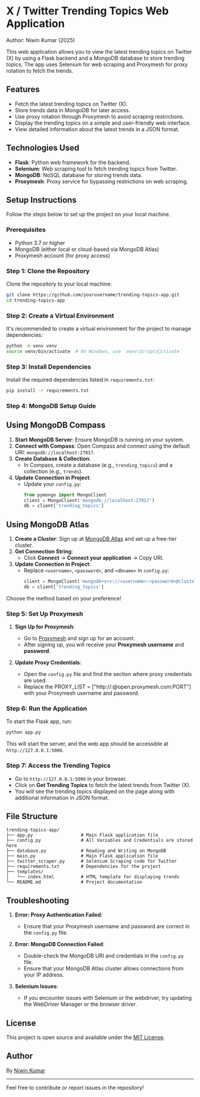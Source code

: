 
# X / Twitter Trending Topics Web Application
Author: Niwin Kumar (2025)

This web application allows you to view the latest trending topics on Twitter (X) by using a Flask backend and a MongoDB database to store trending topics. The app uses Selenium for web scraping and Proxymesh for proxy rotation to fetch the trends.

## Features

- Fetch the latest trending topics on Twitter (X).
- Store trends data in MongoDB for later access.
- Use proxy rotation through Proxymesh to avoid scraping restrictions.
- Display the trending topics on a simple and user-friendly web interface.
- View detailed information about the latest trends in a JSON format.

## Technologies Used

- **Flask**: Python web framework for the backend.
- **Selenium**: Web scraping tool to fetch trending topics from Twitter.
- **MongoDB**: NoSQL database for storing trends data.
- **Proxymesh**: Proxy service for bypassing restrictions on web scraping.

## Setup Instructions

Follow the steps below to set up the project on your local machine.

### Prerequisites

- Python 3.7 or higher
- MongoDB (either local or cloud-based via MongoDB Atlas)
- Proxymesh account (for proxy access)

### Step 1: Clone the Repository

Clone the repository to your local machine:

```bash
git clone https://github.com/yourusername/trending-topics-app.git
cd trending-topics-app
```

### Step 2: Create a Virtual Environment

It's recommended to create a virtual environment for the project to manage dependencies:

```bash
python -m venv venv
source venv/bin/activate  # On Windows, use `venv\Scriptsctivate`
```

### Step 3: Install Dependencies

Install the required dependencies listed in `requirements.txt`:

```bash
pip install -r requirements.txt
```

### Step 4: MongoDB Setup Guide

## Using MongoDB Compass
1. **Start MongoDB Server**: Ensure MongoDB is running on your system.
2. **Connect with Compass**: Open Compass and connect using the default URI: `mongodb://localhost:27017`.
3. **Create Database & Collection**:
   - In Compass, create a database (e.g., `trending_topics`) and a collection (e.g., `trends`).
4. **Update Connection in Project**:
   - Update your `config.py`:
     ```python
     from pymongo import MongoClient
     client = MongoClient('mongodb://localhost:27017')
     db = client['trending_topics']
     ```

## Using MongoDB Atlas
1. **Create a Cluster**: Sign up at [MongoDB Atlas](https://www.mongodb.com/cloud/atlas) and set up a free-tier cluster.
2. **Get Connection String**:
   - Click **Connect** → **Connect your application** → Copy URI.
3. **Update Connection in Project**:
   - Replace `<username>`, `<password>`, and `<dbname>` in `config.py`:
     ```python
     client = MongoClient('mongodb+srv://<username>:<password>@cluster.mongodb.net/<dbname>')
     db = client['trending_topics']
     ```

Choose the method based on your preference!


### Step 5: Set Up Proxymesh

1. **Sign Up for Proxymesh**:
   - Go to [Proxymesh](https://proxymesh.com/) and sign up for an account.
   - After signing up, you will receive your **Proxymesh username** and **password**.

2. **Update Proxy Credentials**:
   - Open the `config.py` file and find the section where proxy credentials are used.
   - Replace the PROXY_LIST = ["http://<username>:<password>@open.proxymesh.com:PORT"] with your Proxymesh username and password.

### Step 6: Run the Application


To start the Flask app, run:

```bash
python app.py
```

This will start the server, and the web app should be accessible at `http://127.0.0.1:5000`.

### Step 7: Access the Trending Topics

- Go to `http://127.0.0.1:5000` in your browser.
- Click on **Get Trending Topics** to fetch the latest trends from Twitter (X).
- You will see the trending topics displayed on the page along with additional information in JSON format.

## File Structure

```
trending-topics-app/
├── app.py                  # Main Flask application file
├── config.py               # All Variables and Credentials are stored here
├── database.py             # Reading and Writing on MongoDB
├── main.py                 # Main Flask application file
├── twitter_scraper.py      # Selenium Scraping code for Twitter
├── requirements.txt        # Dependencies for the project
├── templates/
│   └── index.html          # HTML template for displaying trends
└── README.md               # Project documentation
```

## Troubleshooting

1. **Error: Proxy Authentication Failed**:
   - Ensure that your Proxymesh username and password are correct in the `config.py` file.

2. **Error: MongoDB Connection Failed**:
   - Double-check the MongoDB URI and credentials in the `config.py` file.
   - Ensure that your MongoDB Atlas cluster allows connections from your IP address.

3. **Selenium Issues**:
   - If you encounter issues with Selenium or the webdriver, try updating the WebDriver Manager or the browser driver.

## License

This project is open source and available under the [MIT License](LICENSE).

## Author

By [Niwin Kumar](https://github.com/yourusername)

---

Feel free to contribute or report issues in the repository!
